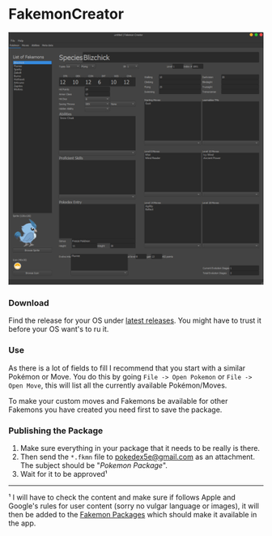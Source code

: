 # FakemonCreator
<p align="center">
  <img src="/.github/images/screens.png">
</p>

 
### Download
Find the release for your OS under [latest releases](https://github.com/Jerakin/FakemonCreator/releases/latest).
You might have to trust it before your OS want's to ru it.

### Use
As there is a lot of fields to fill I recommend that you start with a similar Pokémon or Move. You do this by going 
`File -> Open Pokemon` or `File -> Open Move`, this will list all the currently available Pokémon/Moves.

To make your custom moves and Fakemons be available for other Fakemons you have created you need first to save the package.

### Publishing the Package
1. Make sure everything in your package that it needs to be really is there.
2. Then send the `*.fkmn` file to [pokedex5e@gmail.com](mailto:pokedex5e@gmail.com) as an attachment. The subject should be "_Pokemon Package_".
3. Wait for it to be approved¹

____

¹ I will have to check the content and make sure if follows Apple and Google's rules for user content (sorry no vulgar language or images),
it will then be added to the [Fakemon Packages](https://github.com/Jerakin/FakemonPackages) which should make it available in the app.
